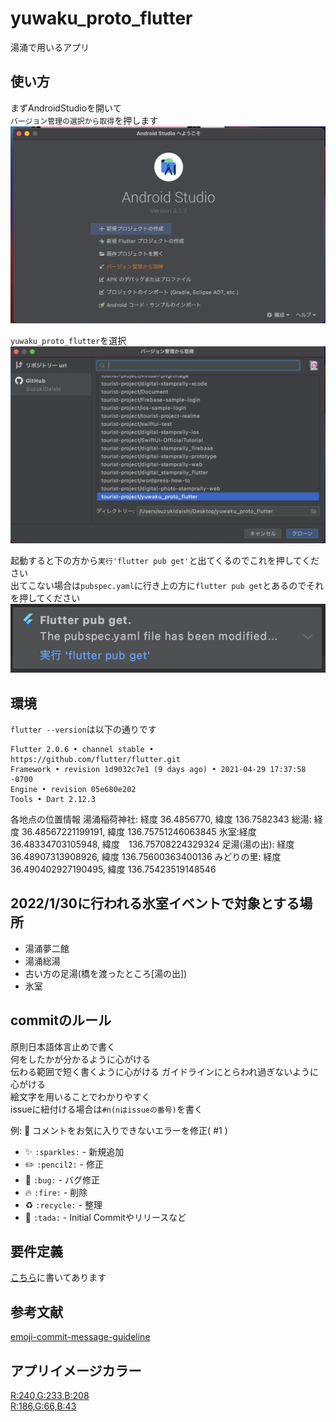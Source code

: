 # yuwaku_proto_flutter

湯涌で用いるアプリ

## 使い方

まずAndroidStudioを開いて  
`バージョン管理の選択から取得`を押します  
![](./README/img1.png)

`yuwaku_proto_flutter`を選択
![](./README/img2.png)

起動すると下の方から`実行'flutter pub get'`と出てくるのでこれを押してください  
出てこない場合は`pubspec.yaml`に行き上の方に`flutter pub get`とあるのでそれを押してください  
![](./README/img3.png)

## 環境
`flutter --version`は以下の通りです  
```
Flutter 2.0.6 • channel stable • https://github.com/flutter/flutter.git
Framework • revision 1d9032c7e1 (9 days ago) • 2021-04-29 17:37:58 -0700
Engine • revision 05e680e202
Tools • Dart 2.12.3
```

各地点の位置情報
湯涌稲荷神社: 経度 36.4856770, 緯度 136.7582343
総湯: 経度 36.48567221199191, 緯度 136.75751246063845
氷室:経度　36.48334703105948, 緯度　136.75708224329324
足湯(湯の出): 経度　36.48907313908926, 緯度 136.75600363400136
みどりの里: 経度 36.490402927190495, 緯度 136.75423519148546

## 2022/1/30に行われる氷室イベントで対象とする場所
- 湯涌夢二館
- 湯涌総湯
- 古い方の足湯(橋を渡ったところ[湯の出])
- 氷室

## commitのルール

原則日本語体言止めで書く  
何をしたかが分かるように心がける  
伝わる範囲で短く書くように心がける
ガイドラインにとらわれ過ぎないように心がける  
絵文字を用いることでわかりやすく  
issueに紐付ける場合は`#n(nはissueの番号)`を書く  
  
例: :bug: コメントをお気に入りできないエラーを修正( #1 )
  
- :sparkles: `:sparkles:` - 新規追加  
- :pencil2: `:pencil2:` - 修正  
- :bug: `:bug:` - バグ修正  
- :fire: `:fire:` - 削除  
- :recycle: `:recycle:` - 整理
- :tada: `:tada:` - Initial Commitやリリースなど

## 要件定義
[こちら](./RDD.md)に書いてあります

## 参考文献
[emoji-commit-message-guideline](https://gist.github.com/p-chan/2912dc157b53449f7d1b)

## アプリイメージカラー
[R:240,G:233,B:208](https://color-hex.org/color/f0e9d0)  
[R:186,G:66,B:43](https://color-hex.org/color/ba422b)
